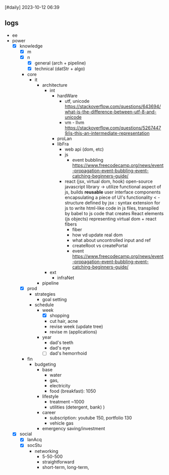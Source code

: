 [#daily]
2023-10-12
06:39
## logs
- ee
- power
	- [x] knowledge
		- [x] m
		- [x] n
			- [x] general (arch + pipeline)
			- [x] technical (datStr + algo)
		- core
			- it
				- architecture 
					- int
						- hardWare
							- utf, unicode https://stackoverflow.com/questions/643694/what-is-the-difference-between-utf-8-and-unicode
							- vm - llvm https://stackoverflow.com/questions/52674479/is-this-an-intermediate-representation
						- proLan
						- libFra
							- web api (dom, etc)
							- js
								- event bubbling https://www.freecodecamp.org/news/event-propagation-event-bubbling-event-catching-beginners-guide/
							- react (jsx, virtual dom, hook) open-source javascript library -> utilize functional aspect of js,  builds **reusable** user interface components encapsulating a piece of UI's functionality < - structure defined by jsx : syntax extension for js to write html-like code in js files, transpiled by babel to js code that creates React elements (js objects) representing virtual dom + react fibers 
								- fiber
								- how vd update real dom
								- what about uncontrolled input and ref
								- createRoot vs createPortal
								- event https://www.freecodecamp.org/news/event-propagation-event-bubbling-event-catching-beginners-guide/
					- ext
						- infraNet
				- pipeline
		- [x] prod
			- strategies
				- goal setting
			- schedule
				- week
					- [x] shopping
					- cut hair, acne
					- revise week (update tree)
					- revise m (applications)
				- year
					- dad's teeth
					- dad's eye
					- [ ] dad's hemorrhoid
		- fin
			- budgeting
				- base 
					- water
					- gas, 
					- electricity 
					- food (breakfast): 1050
				- lifestyle
					- treatment ~1000
					- utilities (detergent, bank) )
				- career
					- subscription: youtube 150, portfolio 130
					- vehicle gas
				- emergency saving/investment
	- [x] social
		- [x] lanAcq
		- [x] socStu
			- networking
				- 5-50-500
				- straightforward
				- short-term, long-term,
		

